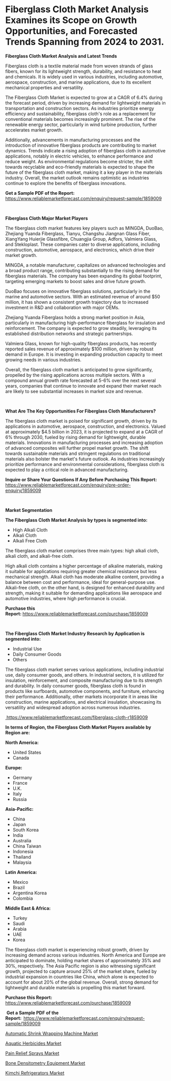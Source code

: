 <p><h1>Fiberglass Cloth Market Analysis Examines its Scope on Growth Opportunities, and Forecasted Trends Spanning from 2024 to 2031.</h1></p><p><strong>Fiberglass Cloth Market Analysis and Latest Trends</strong></p>
<p><p>Fiberglass cloth is a textile material made from woven strands of glass fibers, known for its lightweight strength, durability, and resistance to heat and chemicals. It is widely used in various industries, including automotive, aerospace, construction, and marine applications, due to its excellent mechanical properties and versatility.</p><p>The Fiberglass Cloth Market is expected to grow at a CAGR of 6.4% during the forecast period, driven by increasing demand for lightweight materials in transportation and construction sectors. As industries prioritize energy efficiency and sustainability, fiberglass cloth's role as a replacement for conventional materials becomes increasingly prominent. The rise of the renewable energy sector, particularly in wind turbine production, further accelerates market growth.</p><p>Additionally, advancements in manufacturing processes and the introduction of innovative fiberglass products are contributing to market dynamics. Trends indicate a rising adoption of fiberglass cloth in automotive applications, notably in electric vehicles, to enhance performance and reduce weight. As environmental regulations become stricter, the shift towards recyclable and eco-friendly materials is expected to shape the future of the fiberglass cloth market, making it a key player in the materials industry. Overall, the market outlook remains optimistic as industries continue to explore the benefits of fiberglass innovations.</p></p>
<p><strong>Get a Sample PDF of the Report:&nbsp;</strong> <a href="https://www.reliablemarketforecast.com/enquiry/request-sample/1859009?utm_campaign=1134&utm_medium=2&utm_source=Github&utm_content=ia&utm_term=11112024&utm_id=fiberglass-cloth">https://www.reliablemarketforecast.com/enquiry/request-sample/1859009</a></p>
<p>&nbsp;</p>
<p><strong>Fiberglass Cloth Major Market Players</strong></p>
<p><p>The fiberglass cloth market features key players such as MINGDA, DuoBao, Zhejiang Yuanda Fiberglass, Tianyu, Changshu Jiangnan Glass Fiber, XiangYang Huierjie Glassfibre, Chuangjia Group, Adfors, Valmiera Glass, and Stekloplast. These companies cater to diverse applications, including construction, automotive, aerospace, and electronics, which drive their market growth.</p><p>MINGDA, a notable manufacturer, capitalizes on advanced technologies and a broad product range, contributing substantially to the rising demand for fiberglass materials. The company has been expanding its global footprint, targeting emerging markets to boost sales and drive future growth. </p><p>DuoBao focuses on innovative fiberglass solutions, particularly in the marine and automotive sectors. With an estimated revenue of around $50 million, it has shown a consistent growth trajectory due to increased investment in R&D and collaboration with major OEMs.</p><p>Zhejiang Yuanda Fiberglass holds a strong market position in Asia, particularly in manufacturing high-performance fiberglass for insulation and reinforcement. The company is expected to grow steadily, leveraging its established distribution networks and strategic partnerships. </p><p>Valmiera Glass, known for high-quality fiberglass products, has recently reported sales revenue of approximately $100 million, driven by robust demand in Europe. It is investing in expanding production capacity to meet growing needs in various industries.</p><p>Overall, the fiberglass cloth market is anticipated to grow significantly, propelled by the rising applications across multiple sectors. With a compound annual growth rate forecasted at 5-6% over the next several years, companies that continue to innovate and expand their market reach are likely to see substantial increases in market size and revenue.</p></p>
<p>&nbsp;</p>
<p><strong>What Are The Key Opportunities For Fiberglass Cloth Manufacturers?</strong></p>
<p><p>The fiberglass cloth market is poised for significant growth, driven by its applications in automotive, aerospace, construction, and electronics. Valued at approximately $4.5 billion in 2023, it is projected to expand at a CAGR of 6% through 2030, fueled by rising demand for lightweight, durable materials. Innovations in manufacturing processes and increasing adoption of advanced composites will further propel market growth. The shift towards sustainable materials and stringent regulations on traditional materials also bolster the market's future outlook. As industries increasingly prioritize performance and environmental considerations, fiberglass cloth is expected to play a critical role in advanced manufacturing.</p></p>
<p><strong>Inquire or Share Your Questions If Any Before Purchasing This Report:</strong> <a href="https://www.reliablemarketforecast.com/enquiry/pre-order-enquiry/1859009?utm_campaign=1134&utm_medium=2&utm_source=Github&utm_content=ia&utm_term=11112024&utm_id=fiberglass-cloth">https://www.reliablemarketforecast.com/enquiry/pre-order-enquiry/1859009</a></p>
<p>&nbsp;</p>
<p><strong>Market Segmentation</strong></p>
<p><strong>The Fiberglass Cloth Market Analysis by types is segmented into:</strong></p>
<p><ul><li>High Alkali Cloth</li><li>Alkali Cloth</li><li>Alkali Free Cloth</li></ul></p>
<p><p>The fiberglass cloth market comprises three main types: high alkali cloth, alkali cloth, and alkali-free cloth. </p><p>High alkali cloth contains a higher percentage of alkaline materials, making it suitable for applications requiring greater chemical resistance but less mechanical strength. Alkali cloth has moderate alkaline content, providing a balance between cost and performance, ideal for general-purpose use. Alkali-free cloth, on the other hand, is designed for enhanced durability and strength, making it suitable for demanding applications like aerospace and automotive industries, where high performance is crucial.</p></p>
<p><strong>Purchase this Report:&nbsp;</strong><a href="https://www.reliablemarketforecast.com/purchase/1859009?utm_campaign=1134&utm_medium=2&utm_source=Github&utm_content=ia&utm_term=11112024&utm_id=fiberglass-cloth">https://www.reliablemarketforecast.com/purchase/1859009</a></p>
<p>&nbsp;</p>
<p><strong>The Fiberglass Cloth Market Industry Research by Application is segmented into:</strong></p>
<p><ul><li>Industrial Use</li><li>Daily Consumer Goods</li><li>Others</li></ul></p>
<p><p>The fiberglass cloth market serves various applications, including industrial use, daily consumer goods, and others. In industrial sectors, it is utilized for insulation, reinforcement, and composite manufacturing due to its strength and durability. In daily consumer goods, fiberglass cloth is found in products like surfboards, automotive components, and furniture, enhancing their performance. Additionally, other markets incorporate it in areas like construction, marine applications, and electrical insulation, showcasing its versatility and widespread adoption across numerous industries.</p></p>
<p><a href="https://www.reliablemarketforecast.com/fiberglass-cloth-r1859009?utm_campaign=1134&utm_medium=2&utm_source=Github&utm_content=ia&utm_term=11112024&utm_id=fiberglass-cloth">&nbsp;https://www.reliablemarketforecast.com/fiberglass-cloth-r1859009</a></p>
<p><strong>In terms of Region, the Fiberglass Cloth Market Players available by Region are:</strong></p>
<p>
    <p> <strong> North America: </strong>
        <ul>
            <li>United States</li>
            <li>Canada</li>
        </ul>
        </p> 
    <p> <strong> Europe: </strong>
        <ul>
            <li>Germany</li>
            <li>France</li>
            <li>U.K.</li>
            <li>Italy</li>
            <li>Russia</li>
        </ul>
        </p> 
    <p> <strong> Asia-Pacific: </strong>
        <ul>
            <li>China</li>
            <li>Japan</li>
            <li>South Korea</li>
            <li>India</li>
            <li>Australia</li>
            <li>China Taiwan</li>
            <li>Indonesia</li>
            <li>Thailand</li>
            <li>Malaysia</li>
        </ul>
        </p> 
    <p> <strong> Latin America: </strong>
        <ul>
            <li>Mexico</li>
            <li>Brazil</li>
            <li>Argentina Korea</li>
            <li>Colombia</li>
        </ul>
        </p> 
    <p> <strong> Middle East & Africa: </strong>
        <ul>
            <li>Turkey</li>
            <li>Saudi</li>
            <li>Arabia</li>
            <li>UAE</li>
            <li>Korea</li>
        </ul>
    </p>
    </p>
<p><p>The fiberglass cloth market is experiencing robust growth, driven by increasing demand across various industries. North America and Europe are anticipated to dominate, holding market shares of approximately 35% and 30%, respectively. The Asia Pacific region is also witnessing significant growth, projected to capture around 25% of the market share, fueled by industrial expansion in countries like China, which alone is expected to account for about 20% of the global revenue. Overall, strong demand for lightweight and durable materials is propelling this market forward.</p></p>
<p><strong>Purchase this Report: </strong><a href="https://www.reliablemarketforecast.com/purchase/1859009?utm_campaign=1134&utm_medium=2&utm_source=Github&utm_content=ia&utm_term=11112024&utm_id=fiberglass-cloth">https://www.reliablemarketforecast.com/purchase/1859009</a></p>
<p>&nbsp;<strong>Get a Sample PDF of the Report:&nbsp;&nbsp;</strong><a href="https://www.reliablemarketforecast.com/enquiry/request-sample/1859009?utm_campaign=1134&utm_medium=2&utm_source=Github&utm_content=ia&utm_term=11112024&utm_id=fiberglass-cloth">https://www.reliablemarketforecast.com/enquiry/request-sample/1859009</a></p>
<p><strong></strong></p>
<p><p><a href="https://www.linkedin.com/pulse/competitive-intelligence-automatic-shrink-wrapping-machine-ihwkf?utm_campaign=1134&utm_medium=2&utm_source=Github&utm_content=ia&utm_term=11112024&utm_id=fiberglass-cloth">Automatic Shrink Wrapping Machine Market</a></p><p><a href="https://github.com/mosmentrcqn/Market-Research-Report-List-1/blob/main/aquatic-herbicides-market.md?utm_campaign=1134&utm_medium=2&utm_source=Github&utm_content=ia&utm_term=11112024&utm_id=fiberglass-cloth">Aquatic Herbicides Market</a></p><p><a href="https://issuu.com/reportprime-2/docs/pain-relief-sprays-market-size-2030_b871242cd14aed?utm_campaign=1134&utm_medium=2&utm_source=Github&utm_content=ia&utm_term=11112024&utm_id=fiberglass-cloth">Pain Relief Sprays Market</a></p><p><a href="https://issuu.com/reportprime-2/docs/bone-densitometry-equipment-market-_0d7690a13c4ebb?utm_campaign=1134&utm_medium=2&utm_source=Github&utm_content=ia&utm_term=11112024&utm_id=fiberglass-cloth">Bone Densitometry Equipment Market</a></p><p><a href="https://www.linkedin.com/pulse/decoding-kimchi-refrigerators-industry-dynamics-strategic-imperatives-8thnf?utm_campaign=1134&utm_medium=2&utm_source=Github&utm_content=ia&utm_term=11112024&utm_id=fiberglass-cloth">Kimchi Refrigerators Market</a></p></p>